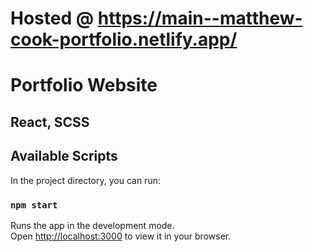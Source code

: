 # Hosted @ https://main--matthew-cook-portfolio.netlify.app/

# Portfolio Website
## React, SCSS

## Available Scripts

In the project directory, you can run:
### `npm start`

Runs the app in the development mode.\
Open [http://localhost:3000](http://localhost:3000) to view it in your browser.

